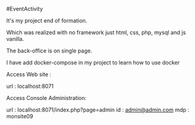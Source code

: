 #EventActivity

It's my project end of formation.

Which was realized with no framework  just html, css, php, mysql and js vanilla.

The back-office is on single page.

I have add docker-compose in my project to learn how to use docker

Access Web site :

url : localhost:8071

Access Console Administration:

url : localhost:8071/index.php?page=admin
id : admin@admin.com 
mdp : monsite09
